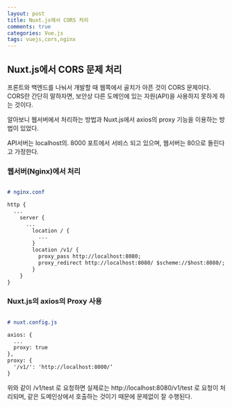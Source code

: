 ```yaml
---
layout: post
title: Nuxt.js에서 CORS 처리
comments: true
categories: Vue.js
tags: vuejs,cors,nginx
---
```

## Nuxt.js에서 CORS 문제 처리

프론트와 백엔드를 나눠서 개발할 때 웹쪽에서 골치가 아픈 것이 CORS 문제이다.
CORS란 간단히 말하자면, 보안상 다른 도메인에 있는 자원(API)을 사용하지 못하게 하는 것이다.

알아보니 웹서버에서 처리하는 방법과 Nuxt.js에서 axios의 proxy 기능을 이용하는 방법이 있었다.

API서버는 localhost의. 8000 포트에서 서비스 되고 있으며, 웹서버는 80으로 돌린다고 가정한다.


### 웹서버(Nginx)에서 처리

```markdown

# nginx.conf

http {
  ...
    server {
      ...
        location / {
          ...
        }
        location /v1/ {
          proxy_pass http://localhost:8080;
          proxy_redirect http://localhost:8080/ $scheme://$host:8080/;
        }
    }
}

```

### Nuxt.js의 axios의 Proxy 사용

```markdown

# nuxt.config.js

axios: {
  ...
  proxy: true
},
proxy: {
  '/v1/': 'http://localhost:8000/‘
}

```
위와 같이 /v1/test 로 요청하면 실제로는 http://localhost:8080/v1/test 로 요청이 처리되며, 같은 도메인상에서 호출하는 것이기 때문에 문제없이 잘 수행된다.

